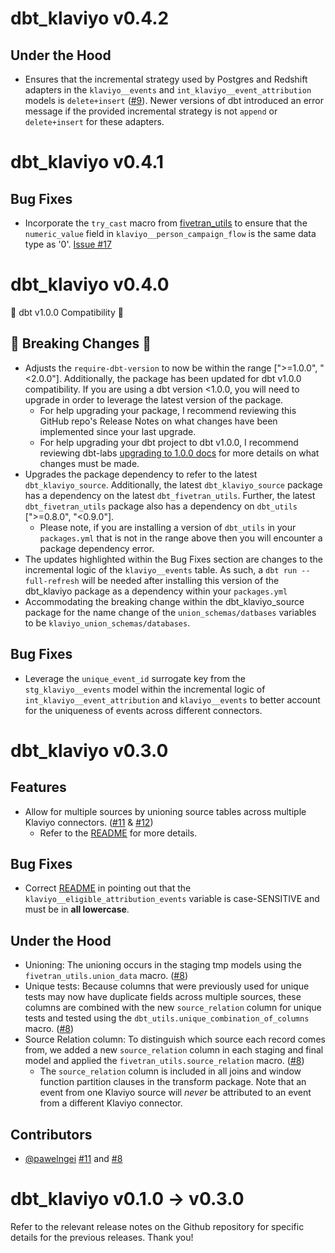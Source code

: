 # dbt_klaviyo v0.4.2

## Under the Hood
- Ensures that the incremental strategy used by Postgres and Redshift adapters in the `klaviyo__events` and `int_klaviyo__event_attribution` models is `delete+insert` ([#9](https://github.com/fivetran/dbt_klaviyo/pull/22)). Newer versions of dbt introduced an error message if the provided incremental strategy is not `append` or `delete+insert` for these adapters.

# dbt_klaviyo v0.4.1
## Bug Fixes
- Incorporate the `try_cast` macro from [fivetran_utils](https://github.com/fivetran/dbt_fivetran_utils/tree/releases/v0.3.latest) to ensure that the `numeric_value` field in `klaviyo__person_campaign_flow` is the same data type as '0'. [Issue #17](https://github.com/fivetran/dbt_klaviyo/issues/17)

# dbt_klaviyo v0.4.0
🎉 dbt v1.0.0 Compatibility 🎉
## 🚨 Breaking Changes 🚨
- Adjusts the `require-dbt-version` to now be within the range [">=1.0.0", "<2.0.0"]. Additionally, the package has been updated for dbt v1.0.0 compatibility. If you are using a dbt version <1.0.0, you will need to upgrade in order to leverage the latest version of the package.
  - For help upgrading your package, I recommend reviewing this GitHub repo's Release Notes on what changes have been implemented since your last upgrade.
  - For help upgrading your dbt project to dbt v1.0.0, I recommend reviewing dbt-labs [upgrading to 1.0.0 docs](https://docs.getdbt.com/docs/guides/migration-guide/upgrading-to-1-0-0) for more details on what changes must be made.
- Upgrades the package dependency to refer to the latest `dbt_klaviyo_source`. Additionally, the latest `dbt_klaviyo_source` package has a dependency on the latest `dbt_fivetran_utils`. Further, the latest `dbt_fivetran_utils` package also has a dependency on `dbt_utils` [">=0.8.0", "<0.9.0"].
  - Please note, if you are installing a version of `dbt_utils` in your `packages.yml` that is not in the range above then you will encounter a package dependency error.
- The updates highlighted within the Bug Fixes section are changes to the incremental logic of the `klaviyo__events` table. As such, a `dbt run --full-refresh` will be needed after installing this version of the dbt_klaviyo package as a dependency within your `packages.yml`
- Accommodating the breaking change within the dbt_klaviyo_source package for the name change of the `union_schemas/datbases` variables to be `klaviyo_union_schemas/databases`.

## Bug Fixes
- Leverage the `unique_event_id` surrogate key from the `stg_klaviyo__events` model within the incremental logic of `int_klaviyo__event_attribution` and `klaviyo__events` to better account for the uniqueness of events across different connectors.

# dbt_klaviyo v0.3.0

## Features
- Allow for multiple sources by unioning source tables across multiple Klaviyo connectors.
([#11](https://github.com/fivetran/dbt_klaviyo/pull/11) & [#12](https://github.com/fivetran/dbt_klaviyo/pull/12))
  - Refer to the [README](https://github.com/fivetran/dbt_klaviyo#unioning-multiple-klaviyo-connectors) for more details.

## Bug Fixes
- Correct [README](https://github.com/fivetran/dbt_klaviyo#attribution-eligible-event-types) in pointing out that the `klaviyo__eligible_attribution_events` variable is case-SENSITIVE and must be in **all lowercase**.

## Under the Hood
- Unioning: The unioning occurs in the staging tmp models using the `fivetran_utils.union_data` macro. ([#8](https://github.com/fivetran/dbt_klaviyo_source/pull/8))
- Unique tests: Because columns that were previously used for unique tests may now have duplicate fields across multiple sources, these columns are combined with the new `source_relation` column for unique tests and tested using the `dbt_utils.unique_combination_of_columns` macro. ([#8](https://github.com/fivetran/dbt_klaviyo/pull/11))
- Source Relation column: To distinguish which source each record comes from, we added a new `source_relation` column in each staging and final model and applied the `fivetran_utils.source_relation` macro. ([#8](https://github.com/fivetran/dbt_klaviyo_source/pull/8))
    - The `source_relation` column is included in all joins and window function partition clauses in the transform package. Note that an event from one Klaviyo source will _never_ be attributed to an event from a different Klaviyo connector.

## Contributors
- [@pawelngei](https://github.com/pawelngei) [#11](https://github.com/fivetran/dbt_klaviyo/pull/11) and [#8](https://github.com/fivetran/dbt_klaviyo_source/pull/8)

# dbt_klaviyo v0.1.0 -> v0.3.0
Refer to the relevant release notes on the Github repository for specific details for the previous releases. Thank you!
